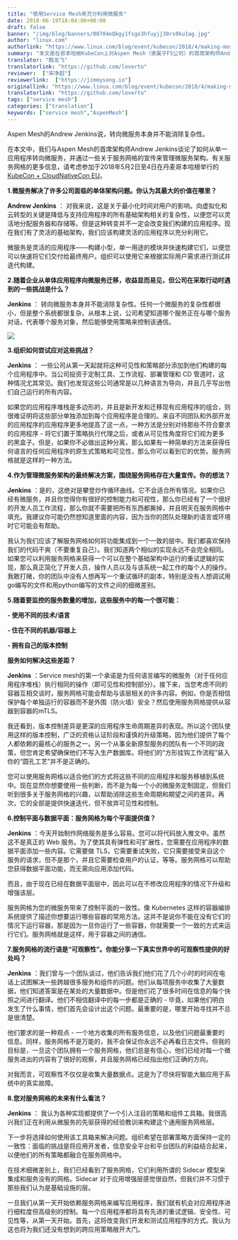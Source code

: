 ```yaml
---
title: "使用Service Mesh来充分利用微服务"
date: 2018-06-19T18:04:08+08:00
draft: false
banner: "/img/blog/banners/00704eQkgy1fsgo3hfuyjj30rs0ku1ag.jpg"
author: "linux.com"
authorlink: "https://www.linux.com/blog/event/kubecon/2018/4/making-most-out-microservices-service-mesh"
summary: "本文是在哥本哈根KubeCon上对Aspen Mesh（隶属于F5公司）的首席架构师Andrew Jenkins关于微服务和Service Mesh的采访。"
translator: "殷龙飞"
translatorlink: "https://github.com/loverto"
reviewer:  ["宋净超"]
reviewerlink:  ["https://jimmysong.io"]
originallink: "https://www.linux.com/blog/event/kubecon/2018/4/making-most-out-microservices-service-mesh"
translatorlink: "https://github.com/loverto"
tags: ["service mesh"]
categories: ["translation"]
keywords: ["service mesh","AspenMesh"]
---
```


Aspen Mesh的Andrew Jenkins说，转向微服务本身并不能消除复杂性。

在本文中，我们与Aspen Mesh的首席架构师Andrew Jenkins谈论了如何从单一应用程序转向微服务，并通过一些关于服务网格的宣传来管理微服务架构。有关服务网格的更多信息，请考虑参加于2018年5月2日至4日在丹麦哥本哈根举行的[KubeCon + CloudNativeCon EU](https://events.linuxfoundation.org/events/kubecon-cloudnativecon-europe-2018/attend/register/)。

**1.微服务解决了许多公司面临的单体架构问题。你认为其最大的价值在哪里？**

**Andrew Jenkins** ： 对我来说，这是关于最小化时间对用户的影响。向虚拟化和云转型的关键是降低与支持应用程序的所有基础架构相关的复杂性，以便您可以灵活地分配服务器和存储等。但是这种转变并不一定会改变我们构建的应用程序。现在我们有了灵活的基础架构，我们应该构建灵活的应用程序以充分利用它。

微服务是灵活的应用程序——构建小型，单一用途的模块并快速构建它们，以便您可以快速将它们交付给最终用户。组织可以使用它来根据实际用户需求进行测试并迭代构建。

**2.随着企业从单体应用程序向微服务迁移，收益显而易见，但公司在采取行动时遇到的一些挑战是什么？**

**Jenkins** ： 转向微服务本身并不能消除复杂性。任何一个微服务的复杂性都很小，但是整个系统都很复杂。从根本上说，公司希望知道哪个服务正在与哪个服务对话，代表哪个服务对象，然后能够使用策略来控制该通信。

![](https://raw.githubusercontent.com/servicemesher/website/master/content/blog/making-most-out-microservices-service-mesh/61411417ly1fsgj488frxj20ed05zgnh.jpg)

**3.组织如何尝试应对这些挑战？**

**Jenkins** ： 一些公司从第一天起就将这种可见性和策略部分添加到他们构建的每个应用程序中。当公司投资于定制工具、工作流程、部署管理和 CD 管道时，这种情况尤其常见。我们也发现这些公司通常是以几种语言为导向，并且几乎写出他们自己运行的所有内容。

如果您的应用程序堆栈是多边形的，并且是新开发和迁移现有应用程序的组合，则很难证明将这些部分单独添加到每个应用程序是合理的。来自不同团队和外部开发的应用程序的应用程序更多地提高了这一点，一种方法是分别对待那些不符合要求的应用程序 - 将它们置于策略执行代理之后，或者从可见性角度将它们视为更多的黑盒子。但是，如果你不必做出这种分离，那么如果有一种简单的方法来获得任何语言的任何应用程序的原生式策略和可见性，那么你可以看到它的优势。服务网格就是这样的一种方法。

**4.作为管理微服务架构的最终解决方案，围绕服务网格存在大量宣传。你的想法？**

**Jenkins** ：是的，这绝对是攀登炒作循环曲线。它不会适合所有情况。如果你已经有微服务，并且你觉得你有很好的控制能力和可视性，那么你已经有了一个很好的开发人员工作流程，那么你就不需要把所有东西都撕掉，并且明天在服务网格中填充。我建议你可能仍然想知道里面的内容，因为当你的团队处理新的语言或环境时它可能会有帮助。

我认为我们应该了解服务网格如何将功能集成到一个一致的层中。我们都喜欢保持我们的代码干爽（不要重复自己）。我们知道两个相似的实现永远不会完全相同。如果您可以利用服务网格来获得一个可以在整个基础架构中运行的重试逻辑的实现，那么真正简化了开发人员，操作人员以及与该系统一起工作的每个人的操作。我敢打赌，你的团队中没有人想再写一个重试循环的副本，特别是没有人想调试用go编写的文件和用python编写的文件之间的细微差别。

**5.随着要监控的服务数量的增加，这些服务中的每一个很可能：**

**- 使用不同的技术/语言**

**- 住在不同的机器/容器上**

**- 拥有自己的版本控制**

**服务如何解决这些差距？**

**Jenkins** ：Service mesh的第一个承诺是为任何语言编写的微服务（对于任何应用程序堆栈）执行相同的操作（即可见性和控制部分）。接下来，当您考虑不同的容器互相交谈时，服务网格可能会帮助与该层相关的许多内容。例如，你是否相信保护每个单独运行的容器而不是外围（防火墙）安全？然后使用服务网格提供从容器到容器的mTLS。

我还看到，版本控制差异是更深的应用程序生命周期差异的表现。所以这个团队使用这样的版本控制，广泛的资格认证阶段和谨慎的升级策略，因为他们提供了每个人都依赖的最核心的服务之一。另一个从事全新原型服务的团队有一个不同的政策，但您肯定希望确保他们不写入生产数据库。将他们的“方形挂钩工作流程”装入你的“圆孔工艺”并不是正确的。

您可以使用服务网格以适合他们的方式将这些不同的应用程序和服务移植到系统中。现在显然你想要使用一些判断，而不是为每一个小的微服务定制固定，但我们听到很多关于服务网格的兴趣，以帮助消除这些生命周期和期望之间的差异。再次，它的全部是提供快速迭代，但不放弃可见性和控制。

**6.控制平面与数据平面：服务网格为每个平面提供值？**

**Jenkins** ：今天开始制作网络服务是多么容易。您可以将代码放入推文中。虽然这不是真正的 Web 服务。为了使其具有弹性和可扩展性，您需要在应用程序的数据平面添加一些内容。它需要做 TLS，它需要重试失败，它只需要接受来自这个服务的请求，但不是那个，并且它需要检查用户的认证，等等。服务网格可以帮助您获得数据平面功能，而无需向应用添加代码。

而且，由于现在已经在数据平面层中，因此可以在不修改应用程序的情况下升级和增强该层。

服务网格为您的微服务带来了控制平面的一致性。像 Kubernetes 这样的容器编排系统提供了描述你想要运行哪些容器的常用方法。这并不是说你不能在没有它们的情况下运行容器，那是因为一旦你运行了一些容器，你就需要一个一致的方式来运行它们。服务网格就是这样，用于容器之间的通信。

**7.服务网格的流行语是“可观察性”。你能分享一下真实世界中的可观察性提供的好处吗？**

**Jenkins** ：我们曾与一个团队谈过，他们告诉我们他们花了几个小时的时间在电话上试图解决一些跨越很多服务和组件的问题。他们从每项服务中收集了大量数据，他们知道答案是在某处的大量数据中。但是他们花了很多时间在信息的每个快照之间进行翻译。他们不相信翻译中的每一步都是正确的 - 毕竟，如果他们明白发生了什么事情，他们首先会设计出这个问题。最重要的是，哪里开始寻找并不总是很清楚。

他们要求的是一种观点 - 一个地方收集的所有服务信息，以及他们问题最重要的信息。同样，服务网格不是万能的，我不会保证你永远不必再看日志文件。但我的目标是，一旦这个团队拥有一个服务网格，他们总是有信心，他们已经对每一个微服务进出的内容有了很好的观察，并且服务网格已经指出他们正确的方向。

对我而言，可观察性不仅仅是收集大量数据点。这是为了尽快将智能大脑应用于系统中的真实故障。

**8.您对服务网格的未来有什么看法？**

**Jenkins** ： 我认为各种实现都提供了一个引人注目的策略和组件工具箱。我很高兴我们正在利用从微服务的先驱获得的经验教训来构建这个通用服务网格层。

下一步将选择如何使用该工具箱来解决问题。组织希望在部署策略方面保持一定的一致性：面临的挑战是将应用开发者，信息安全平台和平台团队的利益结合起来，以便他们的所有策略都融合在服务网格中。

在技术细微差别上，我们已经看到了服务网格，它们利用所谓的 Sidecar 模型来集成和服务没有的网格。Sidecar 对于应用增强层感觉很自然，但我们并不习惯于那些我们认为是基础设施的层。

一旦我们从第一天开始依赖服务网格来编写应用程序，我们就有机会对应用程序进行细粒度但高级别的控制。每一个应用程序都将具有先进的重试逻辑、安全性、可见性等，从第一天开始。首先，这将改变我们开发和测试应用程序的方式。我认为这也将为我们还没有想到的跨应用策略敞开大门。
